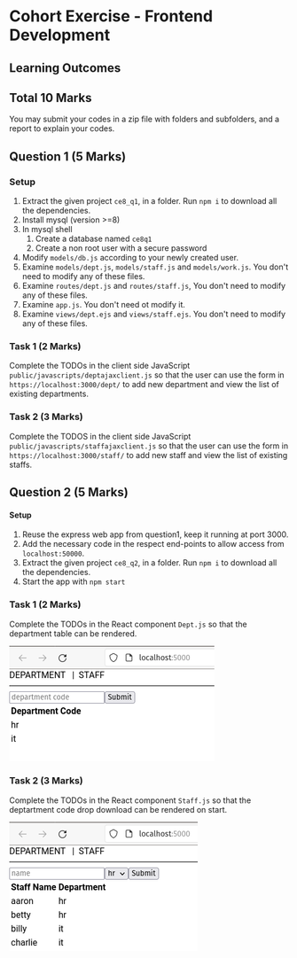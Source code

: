 # Cohort Exercise - Frontend Development 


## Learning Outcomes 



## Total 10 Marks

You may submit your codes in a zip file with folders and subfolders, and a report to explain your codes. 

## Question 1 (5 Marks)

### Setup 
1. Extract the given project `ce8_q1`, in a folder. Run `npm i` to download all the dependencies.
1. Install mysql (version >=8)
1. In mysql shell
    1. Create a database named `ce8q1`
    1. Create a non root user with a secure password
1. Modify `models/db.js` according to your newly created user.
1. Examine `models/dept.js`, `models/staff.js` and `models/work.js`. You don't need to modify any of these files.
1. Examine `routes/dept.js` and `routes/staff.js`, You don't need to modify any of these files. 
1. Examine `app.js`. You don't need ot modify it.
1. Examine `views/dept.ejs` and `views/staff.ejs`. You don't need to modify any of these files.

### Task 1 (2 Marks)

Complete the TODOs in the client side JavaScript `public/javascripts/deptajaxclient.js` so that 
the user can use the form in `https://localhost:3000/dept/` to add new department and view the list of existing departments.


### Task 2 (3 Marks)

Complete the TODOS in the client side JavaScript `public/javascripts/staffajaxclient.js` so that 
the user can use the form in `https://localhost:3000/staff/` to add new staff and view the list of existing staffs.


## Question 2 (5 Marks)

#### Setup

1. Reuse the express web app from question1, keep it running at port 3000. 
1. Add the necessary code in the respect end-points to allow access from `localhost:50000`.
1. Extract the given project `ce8_q2`, in a folder. Run `npm i` to download all the dependencies.
1. Start the app with `npm start`
### Task 1 (2 Marks)
Complete the TODOs in the React component `Dept.js` so that the department table can be rendered.

![](../images/ce8_q2_1.png)

### Task 2 (3 Marks)
Complete the TODOs in the React component `Staff.js` so that the deptartment code drop download can be rendered on start.

![](../images/ce8_q2_2.png)
